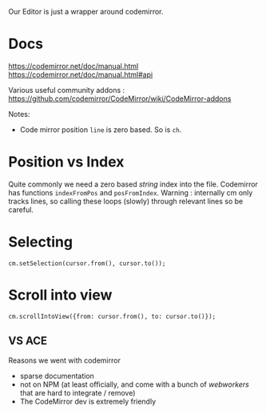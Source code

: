 Our Editor is just a wrapper around codemirror.

# Docs
https://codemirror.net/doc/manual.html
https://codemirror.net/doc/manual.html#api

Various useful community addons : https://github.com/codemirror/CodeMirror/wiki/CodeMirror-addons

Notes:
 * Code mirror position `line` is zero based. So is `ch`.

# Position vs Index
Quite commonly we need a zero based *string* index into the file. Codemirror has functions `indexFromPos` and `posFromIndex`. Warning : internally cm only tracks lines, so calling these loops (slowly) through relevant lines so be careful.

# Selecting
```
cm.setSelection(cursor.from(), cursor.to());
```

# Scroll into view
```
cm.scrollIntoView({from: cursor.from(), to: cursor.to()});
```


## VS ACE
Reasons we went with codemirror
* sparse documentation
* not on NPM (at least officially, and come with a bunch of *webworkers* that are hard to integrate / remove)
* The CodeMirror dev is extremely friendly

